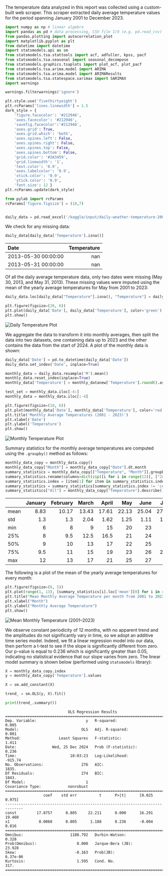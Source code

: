 The temperature data analyzed in this report was collected using a custom-built web scraper. This scraper extracted daily average temperature values
for the period spanning January 2001 to December 2023. 

```python
import numpy as np # linear algebra
import pandas as pd # data processing, CSV file I/O (e.g. pd.read_csv)
from pandas.plotting import autocorrelation_plot
import matplotlib.pyplot as plt
from datetime import datetime
import statsmodels.api as sm
from statsmodels.tsa.stattools import acf, adfuller, kpss, pacf
from statsmodels.tsa.seasonal import seasonal_decompose
from statsmodels.graphics.tsaplots import plot_acf, plot_pacf
from statsmodels.tsa.arima.model import ARIMA
from statsmodels.tsa.arima.model import ARIMAResults
from statsmodels.tsa.statespace.sarimax import SARIMAX
import warnings

warnings.filterwarnings('ignore')

plt.style.use('fivethirtyeight')
plt.rcParams['lines.linewidth'] = 1.5
dark_style = {
    'figure.facecolor': '#212946',
    'axes.facecolor': '#212946',
    'savefig.facecolor':'#212946',
    'axes.grid': True,
    'axes.grid.which': 'both',
    'axes.spines.left': False,
    'axes.spines.right': False,
    'axes.spines.top': False,
    'axes.spines.bottom': False,
    'grid.color': '#2A3459',
    'grid.linewidth': '1',
    'text.color': '0.9',
    'axes.labelcolor': '0.9',
    'xtick.color': '0.9',
    'ytick.color': '0.9',
    'font.size': 12 }
plt.rcParams.update(dark_style)

from pylab import rcParams
rcParams['figure.figsize'] = (18,7)


daily_data = pd.read_excel('/kaggle/input/daily-weather-temperature-2001-2024/Daily Weather 2001 - 2024.xlsx')
```

We check for any missing data:
```python
daily_data[daily_data['Temperature'].isna()]
```
| Date                |   Temperature |
|:--------------------|--------------:|
| 2013-05-30 00:00:00 |           nan |
| 2013-05-31 00:00:00 |           nan |

Of all the daily average temperature data, only two dates were missing (May 30, 2013, and May 31, 2013). These missing values were imputed using the 
mean of the yearly average temperatures for May from 2001 to 2023:

```python
daily_data.loc[daily_data["Temperature"].isna(), "Temperature"] = daily_data[daily_data["Date"].dt.month == 5]["Temperature"].mean().round(1)

plt.figure(figsize=(20, 6))
plt.plot(daily_data['Date'], daily_data['Temperature'], color='green')
plt.show()
```
![Daily Temperature Plot](https://i.ibb.co/7SmQDqW/results-3-0.png)

We aggregate the data to transform it into monthly averages, then split the data into two datasets, one containing data up to 2023 and the other contains the data from the start of 2024. A plot of the monthly data is shown:

```python
daily_data['Date'] = pd.to_datetime(daily_data['Date'])
daily_data.set_index('Date', inplace=True)

monthly_data = daily_data.resample('M').mean()
monthly_data.reset_index(inplace=True)
monthly_data['Temperature'] = monthly_datanew['Temperature'].round().astype(int)

test_set = monthly_data.iloc[-4:]
monthly_data = monthly_data.iloc[:-4]
```
```python
plt.figure(figsize=(10, 6))
plt.plot(monthly_data['Date'], monthly_data['Temperature'], color='red')
plt.title('Monthly Average Temperatures (2001 - 2023)')
plt.xlabel('Date')
plt.ylabel('Temperature')
plt.show()
```
![Monthly Temperature Plot](https://i.ibb.co/GQVGTJP/download.png)

Summary statistics for the monthly average temperatures are computed using the ```.groupby()``` method as follows:

```python
monthly_data_copy = monthly_data.copy()
monthly_data_copy["Month"] = monthly_data_copy["Date"].dt.month
summary_statistics = monthly_data_copy[["Temperature", "Month"]].groupby("Month").describe().reset_index(drop=True).round(2).T
summary_statistics.rename(columns=dict(zip([i for i in range(12)], ["January", "February", "March", "April", "May", "June", "July", "August", "September", "October", "November", "December"])), inplace=True)
summary_statistics.index = [item[1] for item in summary_statistics.index]
summary_statistics = summary_statistics[summary_statistics.index != 'count']
summary_statistics["All"] = monthly_data_copy["Temperature"].describe().round(2)[monthly_data_copy["Temperature"].describe().index != 'count']
```

|      |   January |   February |   March |   April |   May |   June |   July |   August |   September |   October |   November |   December |   All |
|:-----|----------:|-----------:|--------:|--------:|------:|-------:|-------:|---------:|------------:|----------:|-----------:|-----------:|------:|
| mean |      8.83 |      10.17 |   13.43 |   17.61 | 22.13 |  25.04 |  27.17 |    27.13 |       25    |     21.61 |      15.57 |      10.74 | 18.7  |
| std  |      1.3  |       1.3  |    2.04 |    1.62 |  1.25 |   1.11 |   1.03 |     1.14 |        1.41 |      1.41 |       1.56 |       1.42 |  6.71 |
| min  |      6    |       8    |    9    |   15    | 20    |  23    |  25    |    25    |       23    |     19    |      12    |       8    |  6    |
| 25%  |      8    |       9.5  |   12.5  |   16.5  | 21    |  24    |  27    |    26    |       24    |     20    |      15    |       9.5  | 12    |
| 50%  |      9    |      10    |   13    |   17    | 22    |  25    |  27    |    27    |       25    |     22    |      16    |      11    | 20    |
| 75%  |      9.5  |      11    |   15    |   19    | 23    |  26    |  27.5  |    28    |       26    |     22.5  |      16    |      12    | 25    |
| max  |     12    |      13    |   17    |   21    | 25    |  27    |  30    |    30    |       29    |     24    |      19    |      13    | 30    |

The following is a plot of the mean of the yearly average temperatures for every month:

```python
plt.figure(figsize=(8, 5))
plt.plot(range(1, 13), [summary_statistics[i].loc['mean'][0] for i in range(1, 13)], color='magenta')
plt.title("Mean Monthly Average Temperature per month from 2001 to 2023")
plt.xlabel("Month")
plt.ylabel("Monthly Average Temperature")
plt.show()
```
![Mean Monthly Temperature (2001–2023)](https://i.ibb.co/9pjcS1z/download.png)

We observe constant periodicity of 12 months, with no apparent trend and the amplitudes do not significantly vary in time, so we adopt an additive time series model. Indeed, we fit a linear regression model into our data, then perform a t-test to see if the slope is significantly different from zero. Our p-value is equal to 0.236 which is significantly greater than 0.05, indicating no statistical evidence that our slope varies from zero. The linear model summary is shown below (performed using ```statsmodels``` library):

```python
X = monthly_data_copy.index
y = monthly_data_copy['Temperature'].values

X = sm.add_constant(X)

trend_ = sm.OLS(y, X).fit()

print(trend_.summary())
```

```
                            OLS Regression Results                            
==============================================================================
Dep. Variable:                      y   R-squared:                       0.005
Model:                            OLS   Adj. R-squared:                  0.001
Method:                 Least Squares   F-statistic:                     1.411
Date:                Wed, 25 Dec 2024   Prob (F-statistic):              0.236
Time:                        10:03:23   Log-Likelihood:                -915.74
No. Observations:                 276   AIC:                             1835.
Df Residuals:                     274   BIC:                             1843.
Df Model:                           1                                         
Covariance Type:            nonrobust                                         
==============================================================================
                 coef    std err          t      P>|t|      [0.025      0.975]
------------------------------------------------------------------------------
const         17.8757      0.805     22.211      0.000      16.291      19.460
x1             0.0060      0.005      1.188      0.236      -0.004       0.016
==============================================================================
Omnibus:                     1188.792   Durbin-Watson:                   0.328
Prob(Omnibus):                  0.000   Jarque-Bera (JB):               23.928
Skew:                          -0.163   Prob(JB):                     6.37e-06
Kurtosis:                       1.595   Cond. No.                         317.
==============================================================================
```
